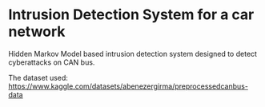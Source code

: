 # Intrusion Detection System for a car network

Hidden Markov Model based intrusion detection system designed to detect cyberattacks on CAN bus.

The dataset used:
https://www.kaggle.com/datasets/abenezergirma/preprocessedcanbus-data
